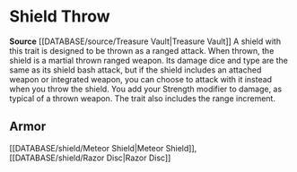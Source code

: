 ﻿---
id: '490'
name: Shield Throw
rarity: Common
source: '[[DATABASE/source/Treasure Vault|Treasure Vault]]'
trait:
- Shield Throw
type: Trait

---
# Shield Throw

**Source** [[DATABASE/source/Treasure Vault|Treasure Vault]] 
A shield with this trait is designed to be thrown as a ranged attack. When thrown, the shield is a martial thrown ranged weapon. Its damage dice and type are the same as its shield bash attack, but if the shield includes an attached weapon or integrated weapon, you can choose to attack with it instead when you throw the shield. You add your Strength modifier to damage, as typical of a thrown weapon. The trait also includes the range increment.

## Armor

[[DATABASE/shield/Meteor Shield|Meteor Shield]], [[DATABASE/shield/Razor Disc|Razor Disc]]